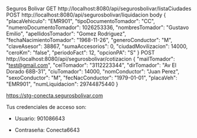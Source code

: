 Seguros Bolivar
GET http://localhost:8080/api/segurosbolivar/listaCiudades
POST http://localhost:8080/api/segurosbolivar/liquidacion
body {
"placaVehiculo": "EMR901",
"tipoDocumentoTomador": "CC",
"numeroDocumentoTomador": 1026253336,
"nombresTomador": "Gustavo Emilio",
"apellidosTomador": "Gomez Rodriguez",
"fechaNacimientoTomador": "1968-11-26",
"generoConductor": "M",
"claveAsesor": 38867,
"sumaAccesorios": 0,
"ciudadMovilizacion": 14000,
"ceroKm": "false",
"periodoFact": 12,
"opcionPA": "S"
}
POST http://localhost:8080/api/segurosbolivar/cotizacion
{
"mailTomador": "test@gmail.com",
"celTomador": "3112223344",
"dirTomador": "Av El Dorado 68B-31",
"ciuTomador": 14000,
"nomConductor": "Juan Perez",
"sexoConductor": "M",
"fecNacConductor": "1979-01-01",
"placaVeh": "EMR901",
"numLiquidacion": 29744875440
}

https://stg-conecta.segurosbolivar.com

Tus credenciales de acceso son:

- Usuario: 901086643

- Contraseña: Conecta6643
